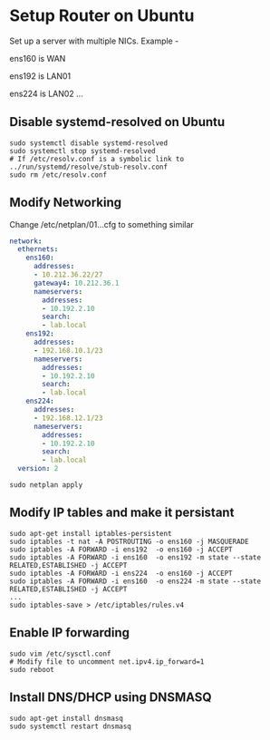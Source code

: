 # Setup Router on Ubuntu

Set up a server with multiple NICs. Example - 

ens160 is WAN

ens192 is LAN01

ens224 is LAN02
...

## Disable systemd-resolved on Ubuntu
```shell
sudo systemctl disable systemd-resolved
sudo systemctl stop systemd-resolved
# If /etc/resolv.conf is a symbolic link to ../run/systemd/resolve/stub-resolv.conf
sudo rm /etc/resolv.conf
```

## Modify Networking
Change /etc/netplan/01...cfg to something similar
```yaml
network:
  ethernets:
    ens160:
      addresses:
      - 10.212.36.22/27
      gateway4: 10.212.36.1
      nameservers:
        addresses:
        - 10.192.2.10
        search:
        - lab.local
    ens192:
      addresses:
      - 192.168.10.1/23
      nameservers:
        addresses:
        - 10.192.2.10
        search:
        - lab.local
    ens224:
      addresses:
      - 192.168.12.1/23
      nameservers:
        addresses:
        - 10.192.2.10
        search:
        - lab.local
  version: 2
```

```shell
sudo netplan apply
```

## Modify IP tables and make it persistant

```shell
sudo apt-get install iptables-persistent
sudo iptables -t nat -A POSTROUTING -o ens160 -j MASQUERADE
sudo iptables -A FORWARD -i ens192  -o ens160 -j ACCEPT
sudo iptables -A FORWARD -i ens160  -o ens192 -m state --state RELATED,ESTABLISHED -j ACCEPT
sudo iptables -A FORWARD -i ens224  -o ens160 -j ACCEPT
sudo iptables -A FORWARD -i ens160  -o ens224 -m state --state RELATED,ESTABLISHED -j ACCEPT
...
sudo iptables-save > /etc/iptables/rules.v4

```

## Enable IP forwarding 

```shell 
sudo vim /etc/sysctl.conf 
# Modify file to uncomment net.ipv4.ip_forward=1
sudo reboot
```

## Install DNS/DHCP using DNSMASQ

```shell
sudo apt-get install dnsmasq
sudo systemctl restart dnsmasq
```

